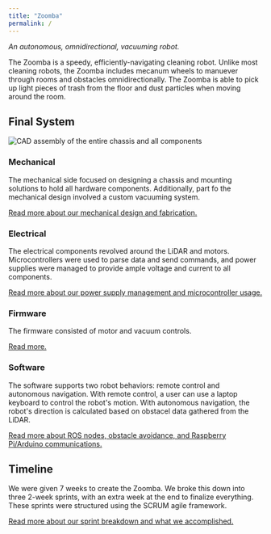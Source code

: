 ```yaml
---
title: "Zoomba"
permalink: /
---
```



*An autonomous, omnidirectional, vacuuming robot.*


The Zoomba is a speedy, efficiently-navigating cleaning robot. Unlike most cleaning robots, the Zoomba includes mecanum wheels to manuever through rooms and obstacles omnidirectionally. The Zoomba is able to pick up light pieces of trash from the floor and dust particles when moving around the room.


## Final System

<img src="{{ site.baseurl }}/assets/images/iso_render.jpg" alt="CAD assembly of the entire chassis and all components" style="display: block;
	margin-left: auto;
	margin-right: auto;"
/>


### Mechanical

The mechanical side focused on designing a chassis and mounting solutions to hold all hardware components. Additionally, part fo the mechanical design involved a custom vacuuming system.

[Read more about our mechanical design and fabrication.](mechanical.md)

### Electrical

The electrical components revolved around the LiDAR and motors. Microcontrollers were used to parse data and send commands, and power supplies were managed to provide ample voltage and current to all components.

[Read more about our power supply management and microcontroller usage.](electrical.md)

### Firmware

The firmware consisted of motor and vacuum controls.

[Read more.](firmware.md)

### Software

The software supports two robot behaviors: remote control and autonomous navigation. With remote control, a user can use a laptop keyboard to control the robot's motion. With autonomous navigation, the robot's direction is calculated based on obstacel data gathered from the LiDAR.

[Read more about ROS nodes, obstacle avoidance, and Raspberry Pi/Arduino communications.](software.md)

## Timeline

We were given 7 weeks to create the Zoomba. We broke this down into three 2-week sprints, with an extra week at the end to finalize everything. These sprints were structured using the SCRUM agile framework.

[Read more about our sprint breakdown and what we accomplished.](sprints.md)

